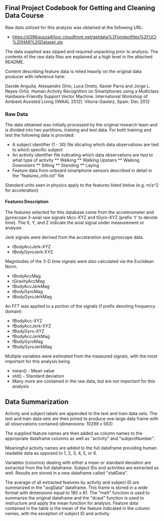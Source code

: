 ## Final Project Codebook for Getting and Cleaning Data Course

Raw data utilized for this analysis was obtained at the following URL:

* https://d396qusza40orc.cloudfront.net/getdata%2Fprojectfiles%2FUCI%20HAR%20Dataset.zip

The data supplied was zipped and required unpacking prior to analysis.  The 
contents of the raw data files are explained at a high level in the 
attached README.

Content describing feature data is relied heavily on the original data producer 
with reference here:

Davide Anguita, Alessandro Ghio, Luca Oneto, Xavier Parra and Jorge L. Reyes-Ortiz. Human Activity Recognition on Smartphones using a Multiclass Hardware-Friendly Support Vector Machine. International Workshop of Ambient Assisted Living (IWAAL 2012). Vitoria-Gasteiz, Spain. Dec 2012

### Raw Data

The data obtained was initially processed by the original research team and is
divided into two partitions, training and test data.  For both training and test 
the following data is provided:

* A subject identifier (1 - 30) file idicating which data observations are tied to which specific subject
* An activity identifier file indicating which data observations are tied to what type of activity
** Walking
** Walking Upstairs
** Walking Downstairs
** Sitting
** Standing
** Laying
* Feature data from onboard smartphone sensors described in detail in the "features_info.txt" file

Standard units seen in physics apply to the features listed below (e.g. m/s^2 for acceleration)

#### Features Description

The features selected for this database come from the accelerometer and gyroscope 3-axial raw signals tAcc-XYZ and tGyro-XYZ (prefix 't' to denote time).
The X, Y, and Z indicate the axial signal under measurement or analysis

Jerk signals were derived from the accelaration and gyroscope data.

* tBodyAccJerk-XYZ
* tBodyGyroJerk-XYZ

Magnitudes of the 3-D time signals were also calculated via the Euclidean Norm.  

* tBodyAccMag
* tGravityAccMag
* tBodyAccJerkMag
* tBodyGyroMag
* tBodyGyroJerkMag

An FFT was applied to a portion of the signals (f prefix denoting frequency domain)

* fBodyAcc-XYZ
* fBodyAccJerk-XYZ
* fBodyGyro-XYZ
* fBodyAccJerkMag
* fBodyGyroMag
* fBodyGyroJerkMag

Multiple variables were estimated from the measured signals, with the most 
important for this analysis being

* mean() - Mean value
* std() - Standard deviation
* Many more are contained in the raw data, but are not important for this analysis

## Data Summarization

Activity and subject labels are appended to the test and train data sets.  The
test and train data sets are then joined to produce one large data frame with
all observations contained (dimensions: 10299 x 563)

The supplied feature names are then added as column names to the appropriate
dataframe columns as well as "activity" and "subjectNumber".

Meaningful activity names are added to the full dataframe providing human readable
data as opposed to 1, 2, 3, 4, 5, or 6.  

Variables (columns) dealing with either a mean or standard deviation are extracted
from the full dataframe.  Subject IDs and activities are extracted as well.  Results
are stored in a new dataframe called "statData".

The avarage of all extracted features by activity and subject ID are summarized in
the "avgData" dataframe.  This frame is stored in a wide format with dimensions 
equal to 180 x 81.  The "melt" function is used to summarize the original dataframe
and the "dcast" function is used to restructure and apply the mean function for
analysis.   Feature data contained in the table is the mean of the feature indicated
in the column names, with the exception of subject ID and activity.  



